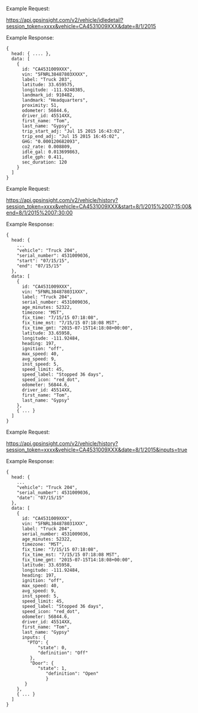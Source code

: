 Example Request:

https://api.gpsinsight.com/v2/vehicle/idledetail?session_token=xxxx&vehicle=CA4531009XXX&date=8/1/2015

Example Response:

    {
      head: { .... },
      data: [
        {
          id: "CA4531009XXX",
          vin: "5FNRL38487803XXXX",
          label: "Truck 203",
          latitude: 33.659575,
          longitude: -111.9248385,
          landmark_id: 910482,
          landmark: "Headquarters",
          proximity: 51,
          odometer: 56844.6,
          driver_id: 45514XX,
          first_name: "Tom",
          last_name: "Gypsy",
          trip_start_adj: "Jul 15 2015 16:43:02",
          trip_end_adj: "Jul 15 2015 16:45:02",
          GHG: "0.000120682093",
          co2_rate: 0.008809,
          idle_gal: 0.013699863,
          idle_gph: 0.411,
          sec_duration: 120
        }
      ]
    }
    
Example Request:

https://api.gpsinsight.com/v2/vehicle/history?session_token=xxxx&vehicle=CA4531009XXX&start=8/1/2015%2007:15:00&end=8/1/2015%2007:30:00  

Example Response:

    {
      head: { 
        ... 
        "vehicle": "Truck 204",
        "serial_number": 4531009036,
        "start": "07/15/15",
        "end": "07/15/15"                          
      },
      data: [
        {
          id: "CA4531009XXX",
          vin: "5FNRL384878031XXX",
          label: "Truck 204",
          serial_number: 4531009036,
          age_minutes: 52322,
          timezone: "MST",
          fix_time: "7/15/15 07:18:08",
          fix_time_mst: "7/15/15 07:18:08 MST",
          fix_time_gmt: "2015-07-15T14:18:08+00:00",
          latitude: 33.65958,
          longitude: -111.92484,
          heading: 197,
          ignition: "off",
          max_speed: 40,
          avg_speed: 9,
          inst_speed: 5,
          speed_limit: 45,
          speed_label: "Stopped 36 days",
          speed_icon: "red_dot",
          odometer: 56844.6,
          driver_id: 45514XX,
          first_name: "Tom",
          last_name: "Gypsy"
        }, 
        { ... }
      ]
    }

Example Request:

https://api.gpsinsight.com/v2/vehicle/history?session_token=xxxx&vehicle=CA4531009XXX&date=8/1/2015&inputs=true

Example Response:

    {
      head: { 
        ...
        "vehicle": "Truck 204",
        "serial_number": 4531009036,
        "date": "07/15/15"
      },
      data: [
        {
          id: "CA4531009XXX",
          vin: "5FNRL384878031XXX",
          label: "Truck 204",
          serial_number: 4531009036,
          age_minutes: 52322,
          timezone: "MST",
          fix_time: "7/15/15 07:18:08",
          fix_time_mst: "7/15/15 07:18:08 MST",
          fix_time_gmt: "2015-07-15T14:18:08+00:00",
          latitude: 33.65958,
          longitude: -111.92484,
          heading: 197,
          ignition: "off",
          max_speed: 40,
          avg_speed: 9,
          inst_speed: 5,
          speed_limit: 45,
          speed_label: "Stopped 36 days",
          speed_icon: "red_dot",
          odometer: 56844.6,
          driver_id: 45514XX,
          first_name: "Tom",
          last_name: "Gypsy"
          inputs: {
            "PTO": {
                "state": 0,
                "definition": "Off"
             },
             "Door": {
                "state": 1,
                   "definition": "Open"
                   }
           }
        }, 
        { ... }
      ]
    }    
